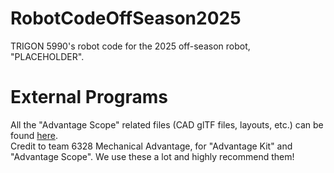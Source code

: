 # RobotCodeOffSeason2025

TRIGON 5990's robot code for the 2025 off-season robot, "PLACEHOLDER".

# External Programs

All the "Advantage Scope" related files (CAD glTF files, layouts, etc.) can be
found [here](https://www.youtube.com/watch?v=dQw4w9WgXcQ).   
Credit to team 6328 Mechanical Advantage, for "Advantage Kit" and "Advantage Scope".
We use these a lot and highly recommend them!

